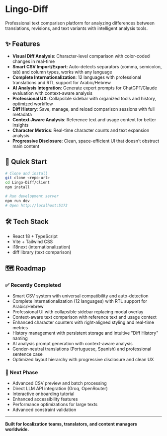 # Lingo-Diff

Professional text comparison platform for analyzing differences between translations, revisions, and text variants with intelligent analysis tools.

## ✨ Features

- **Visual Diff Analysis**: Character-level comparison with color-coded changes in real-time
- **Smart CSV Import/Export**: Auto-detects separators (comma, semicolon, tab) and column types, works with any language  
- **Complete Internationalization**: 12 languages with professional translations and RTL support for Arabic/Hebrew
- **AI Analysis Integration**: Generate expert prompts for ChatGPT/Claude evaluation with context-aware analysis
- **Professional UX**: Collapsible sidebar with organized tools and history, optimized workflow
- **Diff History**: Save, manage, and reload comparison sessions with full metadata
- **Context-Aware Analysis**: Reference text and usage context for better insights
- **Character Metrics**: Real-time character counts and text expansion analysis
- **Progressive Disclosure**: Clean, space-efficient UI that doesn't obstruct main content

## 🚀 Quick Start

```bash
# Clone and install
git clone <repo-url>
cd Lingo-Diff/client
npm install

# Run development server  
npm run dev
# Open http://localhost:5173
```

## 🛠 Tech Stack

- React 18 + TypeScript
- Vite + Tailwind CSS  
- i18next (internationalization)
- diff library (text comparison)

## 🗺️ Roadmap

### ✅ Recently Completed
- Smart CSV system with universal compatibility and auto-detection
- Complete internationalization (12 languages) with RTL support for Arabic/Hebrew
- Professional UI with collapsible sidebar replacing modal overlay
- Context-aware text comparison with reference text and usage context
- Enhanced character counters with right-aligned styling and real-time metrics
- History management with persistent storage and intuitive "Diff History" naming
- AI analysis prompt generation with context-aware analysis
- Gender-neutral translations (Portuguese, Spanish) and professional sentence case
- Optimized layout hierarchy with progressive disclosure and clean UX

### 🔮 Next Phase  
- Advanced CSV preview and batch processing
- Direct LLM API integration (Groq, OpenRouter)
- Interactive onboarding tutorial
- Enhanced accessibility features
- Performance optimizations for large texts
- Advanced constraint validation

---

**Built for localization teams, translators, and content managers worldwide.**